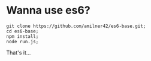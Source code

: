 # Wanna use es6?

```
git clone https://github.com/amilner42/es6-base.git;
cd es6-base;
npm install;
node run.js;
```

That's it...
